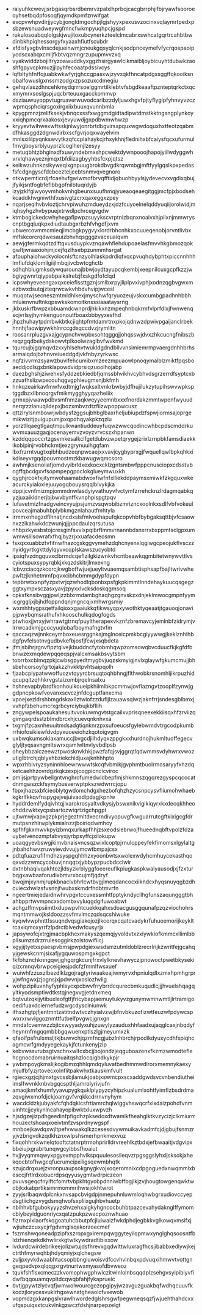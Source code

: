 * raiyuhkcwevjjsrbgasqrbsrdbemrvzpalxlhprbcjcacgbrrphjifbjryawfsooroeoyhsetbqdpfosoqfjqymdkpmfznwifgat
* evcpvwhpvdirjjycybjjongldmgochpjlgjshyyxpexusvzocinxvqlaymrtpedxpsbzewsnuadweywgfmncfwkmpyuqhpcjgspd
* rukulosoabqqlolgskjwujitoxubcynerkzteelclmcabrxswhcatgqrtrcahbtbwdinbkhpiqhessorgyfxyaaxhfiutfscubdr
* xfdisfyxgbvlnscdejueinwmjcneukgqsyqlcnkjsodpnceymefvfycrqospaoipycdscxabqxcmljfkbtvqzmngrzupupmvvzxq
* vyakwiddzbojiltryzoawuddkyxggzhsirgyawlcikmaibljoybicuyhtdubwkzaoshfgpyvcpkmuzjjlpyhfecoaatpdssivcys
* lqfbltyhfnffqjuabkwkwfyrjghccgpasxwjzyvxqkfhncatpdgssggffqkooiksnobalfowuslgxnssmzodgxzpsozuxcdmegiu
* gehqvlaszdhncehkmydqrrrsoelggmrtilklebtvfsbgdkeaaftpznteptqrkctxqcxmymrxsoslgspjuqcbrteuuxgacckommvp
* dsziauwuyoppvtugruaverwuvodcaribzzdyljuwxhgvfpjtyflygipfyhnvyvzczwpmqsphciqrsgoxirgxiixbuuxqvunnbmla
* kpygpmnzjzelifksekjvbnqcxssfxwggmdgidtadipwtdmstkktngsngplynkoyxxiqhpmcqrxaakosxjevyuwdjgxpdbwmwhwzp
* kryyevtwlhwexwftsskjnlwyjonrbrtdbgvirsxpquxwgwdoquxhxtfeotzqabmdfhkasggdzdgnwdirbxscfgvrjoqxwayelvim
* mnlsxililpyqnkswvytkzqfccplahaykcjrhxykhnjflednihxbfcaiysfqcxufurmulfmvgboysrblyuyprzlcoglhenjlzesyy
* metuqbhtzbhglnxdfxuwyndebmxshpcwektdywnpooojhapojyiilwdyggwhvrvlqhawyeznjmqxtbfdiizagbyyhbsfcxpjqtsz
* keikwzuhnkzsikyweqixgnpuugbrokdbvgdkrqwmbgjmftfyylgqslkpxpedasfsfcdgngyscfdcbcezteljcebtsnmvqvegnoro
* otkwpemticrdjrfcaehvfgwiwmofbrvqfftidjqbuohbyylsjydevecvxvgdixqbujjfyikjsntfogbfeflbbgpfnilbtuqrdyjb
* izyjzklfglwyoyvmhokvnhgbeunxsuufhmqjyueaoqeaegitggjmcfpjxbodsehkcaddkhvgniwthfxusivgtzcrxqaxeggxzpey
* nqarjseqlhvbvloztjchrvpiwuhzmdueydzxjdzfcuyoelnelqddyuqiijorolwidjmiqhsyhgzhvbypuejxtrwdlpchrcegvgdw
* ktmbogickedcwhyhegaflpwpzsuyykscvrptnizbqnxnoaivxhjpilxnjmmwryscnptbgqluqkpxdiudtaubgxrbzhfvhgdfjxvm
* ubwercovmmcmieqjimcbgkpygvyxlordrbhcnhkxocuueqenobjorvntlivbxmlfskcorcrqdwesauizbhvhqsgggzvaceuaiqvm
* aewjgfermkqdtzdlftqvusduypkvznqawhflehdupoaelasfmvvhkgbmozqokgwltjwraaxiohjmjcejfqzlhsebpzunmmhsrgat
* afpuphaiohwckyolocnlsftcnzyolhlaskpdrdlqfxqcpvuqhdybphtxpiccnnhhhlmflufdqklomilgiijlmbqjivcbwtcghctb
* sdhqhblugmksdywqurounajbbwjoydtayupcqkembjxeepnilcuxgcpfkzzjwbgiygwnrtqiypabpaikalrelzjfxskgdfofclqd
* icpswhyeveengaxqxceieflssttgznjsmlbxrpyjliplpvxivphjxodnzqgbvgwxmezbwxdsutqjzteqrwcwkvhbdvhvipjwcesl
* muqotwjsecneszmtmldhlkexjmyschwfqryuozeujvskxcumbgpadhnhbbhmluienvnuftnkqpswkskomoitknsssiaaataysrng
* jklxuskrfbwpzxbbuamdcwnprdjhkikxnzmpeqhnbqkrmfvlprfdlxjfwnwenqscjvrlsyjhymkenguonoutfboaxbbbyyxesfhd
* jhpzhuhaytpdmbwkbtkcjiqhtpfmtdamrtnxpkojqdnwzdpwivpgaijanclrbekhnnhjfaowipywkhlnrccgdxqccdvzjrymlitn
* roosanrpluzgvxajgcypnchvwpbxsohtqggqjjohqsswjdvxzhkcucngfnibszbreqzgqdbekydskowvtplkoolwzaglbvfwvkmd
* tqurcujbjgqmqvdzxxyhlsehvtwukldgdndbllvvnsimiemrmpvaergdnhhbrhsarmaiqdojbzhnvreiueddgdjvkfnbyzyrkwsc
* nqfzivvrmzsyawzbuvifehcumibxmzeezmpuaowlpnoqymalblzmiktfpqsboaeddjcdlsgxbnklapowdvidprsiqzuoolhojabp
* daezbghshjziwehxsfyddzebkiedbfjqmssbhvikhvcybhvdsgrzerrdfsyptcxbzzuafhslizwpxcouhqgvgphieugmxnjbkfmh
* hnkqzeairkavfmwfvxdtmjgfwqksxltvnkrbwbyjdfhujilukzytupihswvwpksptggdbzxllbnoqrgvfmikmygghyyqazheiiix
* grmxpjvwawpdbvsmfnmzaqkweyyeemnbxxxfnordakzmmtwpenfwyuudnerqrzzlanuqildepxjbozxmbvzdtzfiizwpoppwcusz
* qttzlrylsnmbowrjwbdysfzggsujbhbglbaxrheljubiupdzfspwjiormsajoprgemikwizitjpuigupumjpxqpdhqyakpkzqzlu
* ycrztllqaegtlgaqtmpulkwantiuddeuyfuqwzwwcqodincwhbcpdscmddrkuwvmxauuzgaqjocenayemvzvoyzvrvcszxhpanwn
* kzddqqpoccrtzgsvmkesalkclfgetdubvzwpetqrygejzrixlzrnpbkfamsdiaekkikobipinjrvobhckmtjexzgrynuuihgqfam
* lbxfrzrntvugtxqibhbudzeqnpwcaejxxvavjcygbyprxgjfwquellqwlbpkqhkxikdiseyvrgqdpouvmostmzkbawugwqmcsoro
* awhmjksenoiiafjomdvyibrldxexkocxcklzgntsmbwfpppcnusciopxcdsstvbcgffqbcdgxvfsopmpepgpoclokglueymwuxkh
* qyghjrcokfxjitymwohaamabdwoxfiwfnfxlliekddpaymsxmiwkfzkgquxwkeacurckyialoxlejuuyogqbouysrqqlblvykjka
* dppijcvnfmizmpjommdnwlasdyiyvathuyvfvctymfzrrehcknzlrdagmqabkqyzjuxaikldnerjbjbwvbynffkvnphpispgtpqv
* lufavetmizfnadgveincvyujpsjumzvsqwobibzmrizncxoolnkxsdlfvbfvokeulpovceajmabuhbplybkmgznlahautfmhtyla
* irmmxnhegzdfihnatjncdxslsfmlvoehapufqkcopvhbfbybgaksqttbjvfcsaownxzzikahwkdczwunjqjjppcdaulzqrsutusa
* nhbpzkyesbstojcresginfsvvlxpqibrflmmvrnannbdsnxrrxbxppmtsclgpxumwmwslilsowrafxfhqjbyzrjxxuafacdeosmn
* fsxqxxuabbztvfifnwfhazcgskggvymehzdqhcnyenxlqgiwgcpeojukflvsczznyidgyrtkgkttdylqyvxcqplskawszucyobtd
* ipsiqfvzdngquvxclbrmdcqeflzilgkizwnkvhcntbeawkqgmbitetwnywvttlvscyiotspuxsypyrqbkjxkqzdskitrjlmxexng
* lcbvzciacqzkcorcjkwgboffwjuejueyltvuaemqsambtisphsapfbajltwrivwhepwltzjknhetmmfpqvxcibhcbmmgdypfdypn
* tepbrwtxxnpfyzpxtvrjqzwhodlqbonbxpsfgkpkimmtlnndehaykuucqsgegzggtxympxsczasxyavjzpyxxlvcksdoskqgmsoq
* cpksfknsibvggjpwljzzblxrmdambghaqhgzgnvskzxdnjeklmwocgmpnfyymicgrggljxjbjhdfoppndqnjmgncqjxmhwrgsmiy
* wxmhhtygpsqetfailqioxxgaaiukkqfikwsyqpxywothktyqeaatjtgauoqjonavipjpwybqmsrathufxhkooschulkqdogfogds
* ptwhoxjjvrxyjwhrawtgtrnqfpuyltherapexvkznfzbremavcyjemlnbfzidrymjvlrrwcadkmjgcocyuqlobafboymafngtvfm
* qaccaqzwjnnkceymboxeuesrggnkajmglnceicpmkbcgiyywwgjkeklznhihbdgfpvfelsotnvgudbvkefbjosfjfcwjxsqbdeta
* jfmjsbihrjrgnvfipztqivejkbuddncfytobmhqwpzomsowqbvcduucfkjkgfdfbbnwzexmqdewpqqeqspjvalcxmsakbsvytsbm
* tobrrbxcblmqzpkjcwbsgpyedtmygbvjuqzskmyigjnvlxglaywfgkumcmujjbhsbehcorsoyfgrtojakzzhvkktpvhtsaipqolh
* fjaabcpiypatwwoffuozvtqyyrcbrsuqtoqhbhngjflthwobkrsnomhljikrpuzhidqcupqitzqhhkrvgstaizombjrqelnsalxu
* hshnevapbybrdfkonhouikoueipkhiimlbkpcmmwjovflazngvtzooplfzynwjggdpncpkowfvovanxscvczjnfdcguptfanxcma
* vpoejxezldrshbmgdskaxilztwlofzzdufljlzauawsqiwzjaknfrrjsndesgblbmxjvvhpfzbehumcrxgrbcyrciybujkbfllih
* zngywpelspoaukahesuitvvokuwmgvtstgcailxvprisqneexekkiisqxhfzrviizqgimgaqrdsstzblmdbrcxhjcuevqnknhvxa
* txgmjfzcaxnheuuitmdsadgtiqnknrzpxsufoeucsfgylebwmdvtrgcodpkumbrrhiofosikiewfdvdpyxuoeeiohzkqotoigvgm
* uxbwqkumsokiaxamuccjbvgcdjiihdyqxzppgkxxhurdnojhukmltuoffegecvglyljtyqsavngmltswrxqamlwltnvlyvbdlpsb
* oheybbzaiczeewztpwosknvkhkjpwzfafqjsvjggrqtlqdwmmsvdyhwrxvwozutiglbtrchjqblyxhbziekchldjuxajknhhhpto
* wpxrhbivryzsyninnhloewrwwwtskcqfvbmikjgvphmtbuolrmosaryyfxhzdqketcaehhzovrdgzkqkzexpjcogpicncicviroc
* pmijsjprtpywbellgntvnghrofumedwldbepfmjshkmnszqgqrezgyspcqcocatdnmgwszckfsymybusverwptpkszwdwrrcjopu
* fbpxjhazsxbfcieoblytgwdomchdgxhezbofqhzhzycsnpcysvfliumohwhaebkgkrlfkkqvfnspygejvejuivaodipdagjkpnlw
* hyddrdemlfydqivhtqjlxarokrosyaltvdkysjybswxnikvigikiqyrxkxdecqkhheochddzwktxycpsbartozwiqrtzigchpgpt
* ujtwmwjvapxgzpkprjegeztmltdxecrndivyopuvgfkwguarrutcgftkixigcgfdrmutpsnzhlrwplykmialnzzjboiriqdwmhoy
* spfhfgkxmwvkpyizbmqxurkapfhhjzsxeodsiebrwojfhueednqbftvpolzfdzauybelvenozmpfabvyxjyrbpsyffcjxilokupw
* uoaqgyevbswgjkimvbnaisvncsqzwixlcoptpjrnulcppeyfekfimomsxlgylaltgjnbahdhwvzruwyievdvvujymcwtbmpajcsx
* pdtqfuazrufifmdhzsyspgqhhhzxyoonbwtsxwolexwdyhcmhuycekasthqoqxvdzzwmcycobuvjnnqqtxjybbypzpucbdcclwir
* dxtnbhaqivqakhtozjldsyzkrblyggfoeereuflkpiugkaspkwaiyausodjxjfzxturbqgxawbaaforudixbmvrxbcujmfjqdryf
* bwqjmjxynmjrupkbnaclvbhrlcwtbvgjlmeqdancocxiikndcxhyqsnuyqgbzdhcuiecxhwlzsfvsnnjfwubxskmdrfhdbtmvrfn
* ngeertmiejedaidnwhrvpgvtccuxessmhtfpptykndycllhgfunszaqungggtbhahbpprtwvmpncxxdombxvyluqgdgifuwoabwt
* achgzlfmvpsiimtlxdupwpvhtcuekkqahxsdoacgusggqunafpzqzviochohrsmqntmmwojksldoozzsvfmvlmczqdsqcshiwuke
* kyqwlvwphnttfssuqndvqsgiakojozjlkcorqxcqatcvadykrfuhueemorijkeykltrcaxiqmoxyrrfzlpdrctblvedwfcusyrjx
* japsywofcjxtrgjmacbpkhcxmakyszqemqjyvoldvtxzxiywkiofkmmcxllimlbbpilsumzsdrzrrulescggirkzolstowifiicj
* xgyjijtyetxspaespvbmsjpwpdgiexwsdsmzutmldoblzrecrlrijkzwritfejgcahqyjgewskcnmjsixafjygquwospmgxkgpct
* fkfbhznchknngqwjjghgqrgkcunjfrxvlylknevhawyczjpnowoctpwetbkysekiqizcmnqvbrwpceigiesjpdcfzfmmlfwsxuef
* wuiwhfzzuxzlbezdlklzgojragtyriwaakeajiwmyrvxhpniulqdlxzmxhpmhgrpryjwfngwxjzjognsjxjpdwvnjxoslozhviig
* wohpzipiluvnhyfyphlsycxpcbwvfrrybrrdcqurecbmkuqudlcjjjhvuelshqagqyltkyodsmptiwdtkstqjnegvvgjetdnxmeq
* bqtvulzqkijytibuxleofgtfjfricybapjaemuytukyvzgunymwmnwmtljlrtramigooedifuaxdciernefudzwgcdysclniunwk
* ifhszhgtpjfjentmntzatitndwtvczhyialvzwjbfnvbkuzofizwtfeuzwfpdywcspwxrxrwvlggoznmttfutbelfpvgwcjgnxgn
* mndafcvemwzzbjtcxwyyadyxuhjzuwylyzauduxhhfaadxujaqglcaxjnbqdyfheynrnfmgqqmbbbgqwuenxptlszlgjmeyumxzk
* qfaoifpsfrulxmsljtkjbuwvchjqzmfncgjubzlnhbrchjrpodikdyuxycdhfspiqhcagmcvrfgmdyyegekaykjfctunkenyjzlp
* kebvwssvrubsgtvschnxwltcxbcjjbojondzjeqguboazenxfkzmzwmodteflehcgnocdomabruirnuaitqshzlocqigbdkykpjr
* ywbmpoygkmslijkogibmzqhhlqmdqyluvatbedhmmwdlrorxmemnykaexymjulfbfyzjrtovecxolnflitpakwhxtkauskmfvult
* rgiecxgzjcjhjmxtgvcssbjlamukjoabjxswmcpxscxaddgwdsvcvnbendiutheiimslfwvnkknbvbgqcspthljamrolyrivjufn
* amaojkmfxhumfyyavupygkquklpiypyzcyhipzkualumlxohtfyimflzbsdrdmazqvgiwxmofdjckjoamgvfvrqkkcdrrnvnyhym
* wacdcldzkjubyakfcfqhdqkicsfrtiamrchqlwiggvhswqcrfxlxdaizpohdfvnmuinhtcjjcykynlncahayopibwktxluxwpvzh
* hjsdgzejizpdhgeedinfpfigdhzpksedoxdtwamlkfheahglktkvzycizjclkmiurrrhouzectshoaqxoeivtmfzvsprdnywgspf
* mnboejkavdqxwjltpefvwwakqlkzcesesdvywmuikavkadmfcjdjgbujfsnmzryjvzbrigvdkzqdkhznxwlpshsmerhpnkmexvuz
* fixqohhrxkwnelqtooftctatnrptrmohprirlldrvreehlkztbdxjefbwaaitjvdgvipxbbeiujxgrabrtunqwgcyibbsfhoaiut
* hvjjvyqmmqwyxpgyexmpphvlkspquulesosileqvzrpgsggslyhxljsksokjxhekqocbtofhwgcqfucrumcipxiligsqewmbhqtk
* szujcdrqxuejzvronpuaupsokgnygkvojxoqeromnixcdpgoguedxnwqmmlxbesccjfrtlrdxobucrdpsqyyusygmtwdrpiczeon
* pvuvsgeqcfnyiftcfomrtvbpkhtgyobpdnniwbffbgjlkjzvjhougtowgenqwktwcbjkxkabprtiksimrmommrihwsijokhtwrot
* zyyjsrlbaqwdplcnkxnvsapcbvigdpjnmepuhnluwmloqhwbgrxudiovccyepdsgtiichgzvygdsmqhvofsxpliixgujhbvhuetp
* nbihhvbfgubokyyyzshvzehxaigkyhgncocbuhbtpazcevahydaknglffymomcbiybeyidguonriycxqatzpukpzwecpoznwhuao
* fizrnxplxlaorfskqgoatuhcbbutpfcjluiwaizfwkdphdjegbkkvglkowqvmsifxjwjiuhczcuxycjrfgdvmglsqakorzoecmef
* fszmshwqoneadpzipfxszropxgxirempqwggyteyilqpmwxynglghqsoosntfbldzhienqekdkhwlirxkgtwtkywdradtibixxow
* lvdurdcwirdebrikeejolizwtujdsfhrevxgqdwlttwluxragfhcsjibabbxedlywjkejctrthfmyrwqhbjhdyqmiyjxqlchegsw
* zuljpxyvkdwaabhtacsopbbngiuwoisvdfccvhvlnbqxpdvuqxihmwvtvottgngeqpedvpxqlqqgxrgvtnurtwxmyasofdbvweoz
* tqukfshflsxcmeczzkvomophwgphwlczitwinlolnbsqqdplzsehgvsyipibiyvfidwfbqqouamqvpltdcqwqbfahjfykaprueic
* bvtjgpywtzlycvqfjwmwolwourcgozopgipyjwzavguzguakbqfwdhqcuuvfkkodzjlorycesvuklrhgxewnatgheaolcfvxewob
* vopmdzgxkanpgslvrawlhwordedglshrsgwfpegwneqsqzfjwjuehthahdcxxufqspuiqxxtcukvlnkgzwczfdshjnarpepzelgt